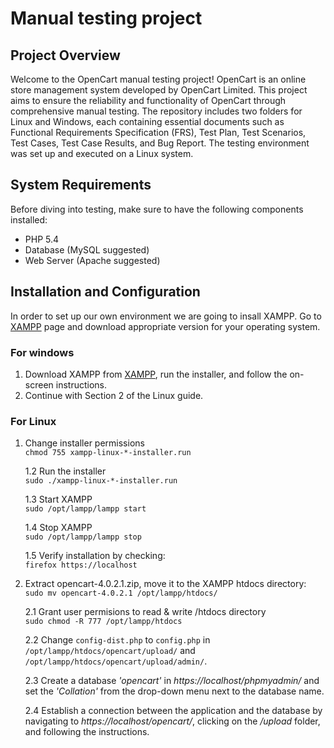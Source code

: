 # Manual testing project 


## Project Overview
Welcome to the OpenCart manual testing project! OpenCart is an online store management system developed by OpenCart Limited. This project aims to ensure the reliability and functionality of OpenCart through comprehensive manual testing. The repository includes two folders for Linux and Windows, each containing essential documents such as Functional Requirements Specification (FRS), Test Plan, Test Scenarios, Test Cases, Test Case Results, and Bug Report. The testing environment was set up and executed on a Linux system.


## System Requirements
Before diving into testing, make sure to have the following components installed:<br>

* PHP 5.4<br>
* Database (MySQL suggested)<br>
* Web Server (Apache suggested)<br>


## Installation and Configuration

In order to set up our own environment we are going to insall XAMPP. Go to [XAMPP](https://www.apachefriends.org) page and download appropriate version for your operating system.<br>

### For windows<br>
   1. Download XAMPP from [XAMPP](https://www.apachefriends.org), run the installer, and follow the on-screen instructions.<br>
   2. Continue with Section 2 of the Linux guide.



### For Linux<br>

1. Change installer permissions<br>
 `chmod 755 xampp-linux-*-installer.run`<br>
 
   1.2 Run the installer<br>
    `sudo ./xampp-linux-*-installer.run`<br>
  
   1.3 Start XAMPP<br>
    `sudo /opt/lampp/lampp start`<br>
  
   1.4 Stop XAMPP<br>
    `sudo /opt/lampp/lampp stop`<br>
  
   1.5 Verify installation by checking:<br>
    `firefox https://localhost`<br>

2. Extract opencart-4.0.2.1.zip, move it to the XAMPP htdocs directory:<br>
  `sudo mv opencart-4.0.2.1 /opt/lampp/htdocs/`<br>
  
   2.1 Grant user permisions to read & write /htdocs directory<br>
	`sudo chmod -R 777 /opt/lampp/htdocs`<br>
  
   2.2 Change `config-dist.php` to `config.php` in `/opt/lampp/htdocs/opencart/upload/` and `/opt/lampp/htdocs/opencart/upload/admin/`.
  
   2.3 Create a database _'opencart'_ in _https://localhost/phpmyadmin/_ and set the _'Collation'_ from the drop-down menu next to the database name.<br>
  
   2.4 Establish a connection between the application and the database by navigating to _https://localhost/opencart/_, clicking on the _/upload_ folder, and following the instructions.
